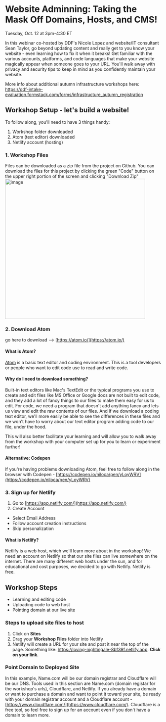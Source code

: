 # Website Adminning: Taking the Mask Off Domains, Hosts, and CMS!
Tuesday, Oct. 12 at 3pm-4:30 ET

In this webinar co-hosted by DDF's Nicole Lopez and website/IT consultant Sean Taylor, go beyond updating content and really get to you know your website - even learning how to fix it when it breaks! Get familiar with the various accounts, platforms, and code languages that make your website magically appear when someone goes to your URL. You'll walk away with privacy and security tips to keep in mind as you confidently maintain your website. 

More info about additional autumn infrastructure workshops here: https://ddf-intake-evaluation.formstack.com/forms/infrastructure_autumn_registration

## Workshop Setup - let's build a website!
To follow along, you'll need to have 3 things handy:
1. Workshop folder downloaded
2. Atom (text editor) downloaded
3. Netlify account (hosting)

### 1. Workshop Files
Files can be downloaded as a zip file from the project on Github. You can download the files for this project by clicking the green "Code" button on the upper right portion of the screen and clicking "Download Zip"
<img width="453" alt="image" src="https://user-images.githubusercontent.com/5728859/137008406-6501e313-0b28-4db4-b854-928f5226cf12.png">


### 2. Download Atom
go here to download --> [https://atom.io/](https://atom.io/)

#### What is Atom?
[Atom](https://atom.io/) is a basic text editor and coding environment. This is a tool developers or people who want to edit code use to read and write code.

#### Why do I need to download something?
Built-in text editors like Mac's TextEdit or the typical programs you use to create and edit files like MS Office or Google docs are not built to edit code, and they add a lot of fancy things to our files to make them easy for us to edit. For code, we need a program that doesn't add anything fancy and lets us view and edit the raw contents of our files. And if we download a coding text editor, we'll more easily be able to see the differences in these files and we won't have to worry about our text editor program adding code to our file, under the hood.

This will also better facilitate your learning and will allow you to walk away from the workshop with your computer set up for you to learn or experiment further!

#### Alternative: Codepen
If you're having problems downloading Atom, feel free to follow along in the browser with Codepen - [https://codepen.io/niloca/pen/yLoyWRV](https://codepen.io/niloca/pen/yLoyWRV)


### 3. Sign up for Netlify
1. Go to [https://app.netlify.com/](https://app.netlify.com/)
2. Create Account
  * Select Email Address
  * Follow account creation instructions
  * Skip personalization

#### What is Netlify?
Netlify is a web host, which we'll learn more about in the workshop! We need an account on Netlify so that our site files can live somewhere on the internet. There are many different web hosts under the sun, and for educational and cost purposes, we decided to go with Netlify. Netlify is free.

## Workshop Steps
- Learning and editing code
- Uploading code to web host
- Pointing domain at our live site

### Steps to upload site files to host
1. Click on **Sites**
2. Drag your **Workshop Files** folder into Netlify
3. Netlify will create a URL for your site and post it near the top of the page. Something like: https://loving-nightingale-8bf39f.netlify.app. **Click on your link.**

### Point Domain to Deployed Site
In this example, Name.com will be our domain registrar and Cloudflare will be our DNS. Tools used in this section are Name.com (domain registar for the workshop's urls), Cloudflare, and Netlify. If you already have a domain or want to purchase a domain and want to point it toward your site, be ready with your domain registrar account and a Cloudflare account - [https://www.cloudflare.com/](https://www.cloudflare.com/). Cloudflare is a free tool, so feel free to sign up for an account even if you don't have a domain to learn more. 

